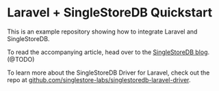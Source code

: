 # Laravel + SingleStoreDB Quickstart

This is an example repository showing how to integrate Laravel and SingleStoreDB. 

To read the accompanying article, head over to the [SingleStoreDB blog](https://www.singlestore.com/). (@TODO)

To learn more about the SingleStoreDB Driver for Laravel, check out the repo at [github.com/singlestore-labs/singlestoredb-laravel-driver](https://github.com/singlestore-labs/singlestoredb-laravel-driver).
